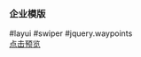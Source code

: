 ### 企业模版
#layui
#swiper
#jquery.waypoints\
[点击预览](https://fuzhongyi.github.io/enterprise-template) 

